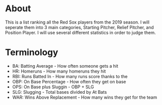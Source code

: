 # About
This is a list ranking all the Red Sox players from the 2019 season. I will seperate them into 3 main categories, Starting Pitcher, Relief Pitcher, and Position Player. I will use several different statistics in order to judge them.


# Terminology
- BA: Batting Average - How often someone gets a hit
- HR: Homeruns - How many homeruns they hit
- RBI: Runs Batted In - How many runs score thanks to the
- OBP: On Base Percentage - How often they get on base
- OPS: On Base plus Sluggin - OBP + SLG
- SLG: Slugging - Total bases divided by At Bats
- WAR: Wins Above Replacement - How many wins they get for the team




